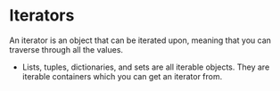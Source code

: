 # Iterators

An iterator is an object that can be iterated upon, meaning that you can traverse through all the values.




- Lists, tuples, dictionaries, and sets are all iterable objects. They are iterable containers which you can get an iterator from.

